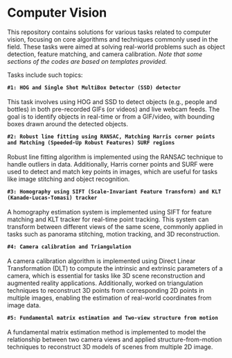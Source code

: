 # Computer Vision
This repository contains solutions for various tasks related to computer vision, focusing on core algorithms and techniques commonly used in the field. These tasks were aimed at solving real-world problems such as object detection, feature matching, and camera calibration. *Note that some sections of the codes are based on templates provided.*
 
 Tasks include such topics:

  **`#1: HOG and Single Shot MultiBox Detector (SSD) detector`**  <br/>  
        This task involves using HOG and SSD to detect objects (e.g., people and bottles) in both pre-recorded GIFs (or videos) and live webcam feeds. The goal is to identify objects in real-time or from a GIF/video, with bounding boxes drawn around the detected objects.

  **`#2: Robust line fitting using RANSAC, Matching Harris corner points and Matching (Speeded-Up Robust Features) SURF regions`**  <br/>  
        Robust line fitting algorithm is implemented using the RANSAC technique to handle outliers in data. Additionally, Harris corner points and SURF were used to detect and match key points in images, which are useful for tasks like image stitching and object recognition.
  
  **`#3: Homography using SIFT (Scale-Invariant Feature Transform) and KLT (Kanade-Lucas-Tomasi) tracker`**  <br/>  
        A homography estimation system is implemented using SIFT for feature matching and KLT tracker for real-time point tracking. This system can transform between different views of the same scene, commonly applied in tasks such as panorama stitching, motion tracking, and 3D reconstruction.
  
  **`#4: Camera calibration and Triangulation`**  <br/>  
         A camera calibration algorithm is implemented using Direct Linear Transformation (DLT) to compute the intrinsic and extrinsic parameters of a camera, which is essential for tasks like 3D scene reconstruction and augmented reality applications. Additionally, worked on triangulation techniques to reconstruct 3D points from corresponding 2D points in multiple images, enabling the estimation of real-world coordinates from image data.

  **`#5: Fundamental matrix estimation and Two-view structure from motion`**  <br/>  
        A fundamental matrix estimation method is implemented to model the relationship between two camera views and applied structure-from-motion techniques to reconstruct 3D models of scenes from multiple 2D image.

